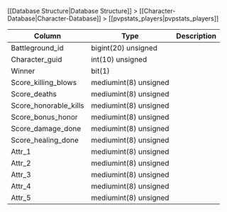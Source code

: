 [[Database Structure|Database Structure]] > [[Character-Database|Character-Database]] > [[pvpstats_players|pvpstats_players]]

Column | Type | Description
--- | --- | ---
Battleground_id | bigint(20) unsigned | 
Character_guid | int(10) unsigned | 
Winner | bit(1) | 
Score_killing_blows | mediumint(8) unsigned | 
Score_deaths | mediumint(8) unsigned | 
Score_honorable_kills | mediumint(8) unsigned | 
Score_bonus_honor | mediumint(8) unsigned | 
Score_damage_done | mediumint(8) unsigned | 
Score_healing_done | mediumint(8) unsigned | 
Attr_1 | mediumint(8) unsigned | 
Attr_2 | mediumint(8) unsigned | 
Attr_3 | mediumint(8) unsigned | 
Attr_4 | mediumint(8) unsigned | 
Attr_5 | mediumint(8) unsigned | 

